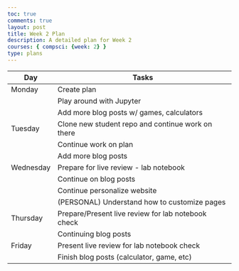 ```yaml
---
toc: true
comments: true
layout: post
title: Week 2 Plan
description: A detailed plan for Week 2
courses: { compsci: {week: 2} }
type: plans
---
```



| Day | Tasks |
| -------- | -------- |
| Monday | Create plan |
| | Play around with Jupyter
| | Add more blog posts w/ games, calculators 
| Tuesday | Clone new student repo and continue work on there | 
| | Continue work on plan
| | Add more blog posts
| Wednesday | Prepare for live review - lab notebook |
| | Continue on blog posts
| | Continue personalize website
| | (PERSONAL) Understand how to customize pages
| Thursday | Prepare/Present live review for lab notebook check |
| | Continuing blog posts
| Friday | Present live review for lab notebook check |
| | Finish blog posts (calculator, game, etc)





